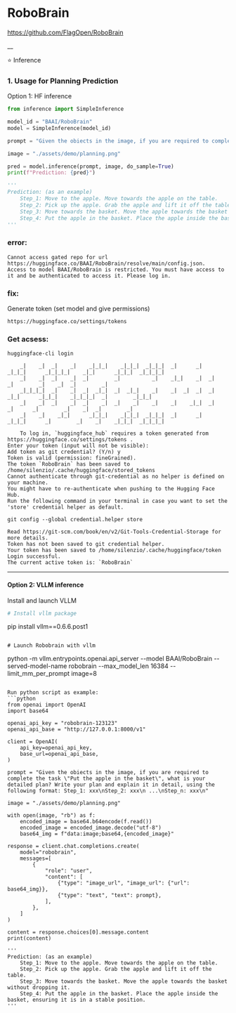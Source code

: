 
# RoboBrain

https://github.com/FlagOpen/RoboBrain

__

⭐️ Inference

### 1. Usage for Planning Prediction

Option 1: HF inference

```python
from inference import SimpleInference

model_id = "BAAI/RoboBrain"
model = SimpleInference(model_id)

prompt = "Given the obiects in the image, if you are required to complete the task \"Put the apple in the basket\", what is your detailed plan? Write your plan and explain it in detail, using the following format: Step_1: xxx\nStep_2: xxx\n ...\nStep_n: xxx\n"

image = "./assets/demo/planning.png"

pred = model.inference(prompt, image, do_sample=True)
print(f"Prediction: {pred}")

''' 
Prediction: (as an example)
    Step_1: Move to the apple. Move towards the apple on the table.
    Step_2: Pick up the apple. Grab the apple and lift it off the table.
    Step_3: Move towards the basket. Move the apple towards the basket without dropping it.
    Step_4: Put the apple in the basket. Place the apple inside the basket, ensuring it is in a stable position.
'''
```

### error:
```
Cannot access gated repo for url https://huggingface.co/BAAI/RoboBrain/resolve/main/config.json.
Access to model BAAI/RoboBrain is restricted. You must have access to it and be authenticated to access it. Please log in.
```

### fix:

Generate token (set model and give permissions)
```
https://huggingface.co/settings/tokens
```

### Get acsess:
```
huggingface-cli login
```

```
    _|    _|  _|    _|    _|_|_|    _|_|_|  _|_|_|  _|      _|    _|_|_|      _|_|_|_|    _|_|      _|_|_|  _|_|_|_|
    _|    _|  _|    _|  _|        _|          _|    _|_|    _|  _|            _|        _|    _|  _|        _|
    _|_|_|_|  _|    _|  _|  _|_|  _|  _|_|    _|    _|  _|  _|  _|  _|_|      _|_|_|    _|_|_|_|  _|        _|_|_|
    _|    _|  _|    _|  _|    _|  _|    _|    _|    _|    _|_|  _|    _|      _|        _|    _|  _|        _|
    _|    _|    _|_|      _|_|_|    _|_|_|  _|_|_|  _|      _|    _|_|_|      _|        _|    _|    _|_|_|  _|_|_|_|

    To log in, `huggingface_hub` requires a token generated from https://huggingface.co/settings/tokens .
Enter your token (input will not be visible): 
Add token as git credential? (Y/n) y
Token is valid (permission: fineGrained).
The token `RoboBrain` has been saved to /home/silenzio/.cache/huggingface/stored_tokens
Cannot authenticate through git-credential as no helper is defined on your machine.
You might have to re-authenticate when pushing to the Hugging Face Hub.
Run the following command in your terminal in case you want to set the 'store' credential helper as default.

git config --global credential.helper store

Read https://git-scm.com/book/en/v2/Git-Tools-Credential-Storage for more details.
Token has not been saved to git credential helper.
Your token has been saved to /home/silenzio/.cache/huggingface/token
Login successful.
The current active token is: `RoboBrain`
```


_________


#### Option 2: VLLM inference
Install and launch VLLM
```bash
# Install vllm package
```
pip install vllm==0.6.6.post1
```

# Launch Robobrain with vllm
```
python -m vllm.entrypoints.openai.api_server --model BAAI/RoboBrain --served-model-name robobrain  --max_model_len 16384 --limit_mm_per_prompt image=8
```

Run python script as example:
```python
from openai import OpenAI
import base64

openai_api_key = "robobrain-123123" 
openai_api_base = "http://127.0.0.1:8000/v1"

client = OpenAI(
    api_key=openai_api_key,
    base_url=openai_api_base,
)

prompt = "Given the obiects in the image, if you are required to complete the task \"Put the apple in the basket\", what is your detailed plan? Write your plan and explain it in detail, using the following format: Step_1: xxx\nStep_2: xxx\n ...\nStep_n: xxx\n"

image = "./assets/demo/planning.png"

with open(image, "rb") as f:
    encoded_image = base64.b64encode(f.read())
    encoded_image = encoded_image.decode("utf-8")
    base64_img = f"data:image;base64,{encoded_image}"

response = client.chat.completions.create(
    model="robobrain",
    messages=[
        {
            "role": "user",
            "content": [
                {"type": "image_url", "image_url": {"url": base64_img}},
                {"type": "text", "text": prompt},
            ],
        },
    ]
)

content = response.choices[0].message.content
print(content)

'''
Prediction: (as an example)
    Step_1: Move to the apple. Move towards the apple on the table.
    Step_2: Pick up the apple. Grab the apple and lift it off the table.
    Step_3: Move towards the basket. Move the apple towards the basket without dropping it.
    Step_4: Put the apple in the basket. Place the apple inside the basket, ensuring it is in a stable position.
'''
```



